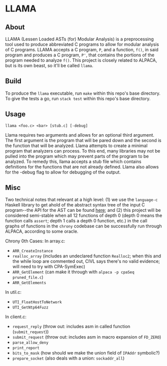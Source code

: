 # LLAMA

## About
LLAMA (Lessen Loaded ASTs (for) Modular Analysis) is a preprocessing tool used to produce 
abbreviated C programs to allow for modular analysis of C programs. LLAMA accepts a C
program, `P`, and a function, `f()`, in said program and produces a C program, `P'`,
that contains the portions of the program needed to analyze `f()`. This project is closely 
related to ALPACA, but is its own beast, so it'll be called `llama`. 

## Build
To produce the `llama` executable, run `make` within this repo's base directory.
To give the tests a go, run `stack test` within this repo's base directory.

## Usage
`llama <foo.c> <bar> [stub.c] [-debug]`

Llama requires two arguments and allows for an optional third argument. The first argument is
the program that will be pared down and the second is the function that will be analyzed.
Llama attempts to create a minimal program that analyzers can process. To this end, many 
libraries may not be pulled into the program which may prevent parts of the program to be 
analyzed. To remedy this, llama accepts a stub file which contains definitions for the functions
that are not already defined. Llama also allows for the -debug flag to allow for debugging of the output.

## Misc

Two technical notes that relevant at a high level:
(1) we use the `language-c` Haskell library to get ahold of
the abstract syntax tree of the input C program--the API for
the AST can be found 
[here](https://hackage.haskell.org/package/language-c-0.8.3/docs/Language-C-Syntax-AST.html); 
and (2) this project will be
considered semi-stable when all 12 functions of depth 0
(depth 0 means the function calls `assert`; depth 1 calls a 
depth 0 function, etc.) in the call graphs of functions in
the `chrony` codebase can be successfully run through 
ALPACA, according to some oracle.

Chrony 0th Cases:
In array.c:

*  `ARR_CreateInstance`
*  `realloc_array` (includes an undeclared function `Realloc2`; when this and the while loop are commented out, CIVL says there's no valid evidence; will need to try with CPA-SymExec)
*  `ARR_GetElement` (can make it through with `alpaca -p cpaSeq pruned_file.c`)
*  `ARR_GetElements`

In util.c:

*  `UTI_FloatHostToNetwork` 
*  `UTI_GetNtp64Fuzz`

In client.c:

*  `request_reply` (throw out: includes asm in called function (`submit_request`))
*  `submit_request` (throw out: includes asm in macro expansion of `FD_ZERO`)
*  `parse_allow_deny`
*  `print_report`
*  `bits_to_mask` (how should we make the union field of `IPAddr` symbolic?)
*  `prepare_socket` (also deals with a union: `sockaddr_all`)
